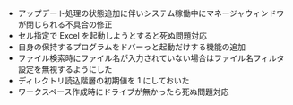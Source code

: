 * アップデート処理の状態追加に伴いシステム稼働中にマネージャウィンドウが閉じられる不具合の修正
* セル指定で Excel を起動しようとすると死ぬ問題対応
* 自身の保持するプログラムをドバーっと起動だけする機能の追加
* ファイル検索時にファイル名が入力されていない場合はファイル名フィルタ設定を無視するようにした
* ディレクトリ読込階層の初期値を 1 にしておいた
* ワークスペース作成時にドライブが無かったら死ぬ問題対応
